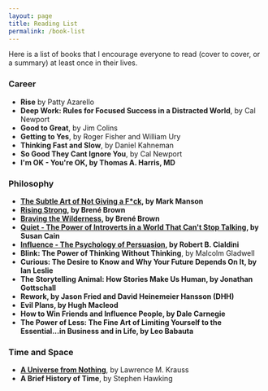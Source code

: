 ```yaml
---
layout: page
title: Reading List
permalink: /book-list
---
```

Here is a list of books that I encourage everyone to read (cover to cover, or a summary) at least once in their lives. 

### Career
- **Rise** by Patty Azarello
- **Deep Work: Rules for Focused Success in a Distracted World**, by Cal Newport
- **Good to Great**, by Jim Colins
- **Getting to Yes**, by Roger Fisher and William Ury
- **Thinking Fast and Slow**, by Daniel Kahneman
- **So Good They Cant Ignore You**, by Cal Newport
- **I'm OK - You're OK, by Thomas A. Harris, MD**

### Philosophy

- **<a href="{{ site.baseurl }}/blog/2019/the-subtle-art-of-not-giving-a-f-ck/">The Subtle Art of Not Giving a F*ck</a>, by Mark Manson**
- **<a href="{{ site.baseurl }}/blog/2019/rising-strong/">Rising Strong</a>, by Brené Brown**
- **<a href="{{ site.baseurl }}/blog/2019/braving-the-wilderness/">Braving the Wilderness</a>, by Brené Brown**
- **<a href="{{ site.baseurl }}/blog/2019/Quiet/">Quiet - The Power of Introverts in a World That Can't Stop Talking</a>, by Susan Cain**
- **<a href="{{ site.baseurl }}/blog/2019/persuasion/">Influence - The Psychology of Persuasion</a>, by Robert B. Cialdini**
- **Blink: The Power of Thinking Without Thinking**, by Malcolm Gladwell
- **Curious: The Desire to Know and Why Your Future Depends On It, by Ian Leslie**
- **The Storytelling Animal: How Stories Make Us Human, by Jonathan Gottschall**
- **Rework, by Jason Fried and David Heinemeier Hansson (DHH)**
- **Evil Plans, by Hugh Macleod**
- **How to Win Friends and Influence People, by Dale Carnegie**
- **The Power of Less: The Fine Art of Limiting Yourself to the Essential...in Business and in Life, by Leo Babauta**



### Time and Space

- <a href="{{ site.baseurl }}/blog/2019/braving-the-wilderness/">**A Universe from Nothing**</a>, by Lawrence M. Krauss
- **A Brief History of Time**, by Stephen Hawking




